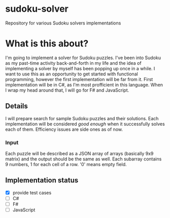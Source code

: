 # sudoku-solver
Repository for various Sudoku solvers implementations

# What is this about?
I'm going to implement a solver for Sudoku puzzles. 
I've been into Sudoku as my past-time activity back-and-forth in my life and the idea of implementing a solver by myself has been popping up once in a while. I want to use this as an opportunity to get started with functional programming, however the first implementation will be far from it. 
First implementation will be in C#, as I'm most profficient in this language.
When I wrap my head around that, I will go for F# and JavaScript.

## Details
I will prepare search for sample Sudoku puzzles and their solutions. Each implementation will be considered *good enough* when it successfully solves each of them. 
Efficiency issues are side ones as of now.

### Input
Each puzzle will be described as a JSON array of arrays (basically 9x9 matrix) and the output should be the same as well.
Each subarray contains 9 numbers, 1 for each cell of a row. '0' means empty field.

## Implementation status
- [x] provide test cases
- [ ] C#
- [ ] F#
- [ ] JavaScript

